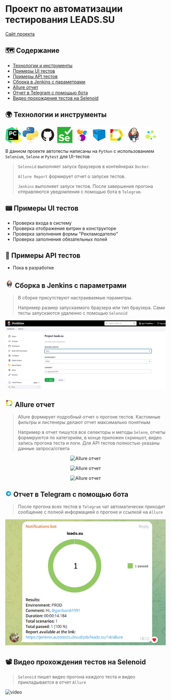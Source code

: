 # Проект по автоматизации тестирования LEADS.SU
<a target="_blank" href="https://leads.su/">Сайт проекта</a>

## :world_map: Содержание
- [Технологии и инструменты](#earth_africa-технологии-и-инструменты)
- [Примеры UI тестов](#pager-Примеры-UI-тестов)
- [Примеры API тестов](#scroll-Примеры-API-тестов)
- [Сборка в Jenkins с параметрами](#-Сборка-в-Jenkins-с-параметрами)
- [Allure отчет](#-Allure-отчет)
- [Отчет в Telegram с помощью бота](#-Отчет-в-Telegram-с-помощью-бота)
- [Видео прохождения тестов на Selenoid](#film_projector-Видео-прохождения-тестов-на-Selenoid)

## :earth_africa: Технологии и инструменты
<p>
<a href="https://www.jetbrains.com/pycharm/"><img src="icons/PyCharm_Icon.svg" width="50" height="50"  alt="Pycharm" title="IntelliJ IDEA"/></a>
<a href="https://www.python.org/"><img src="icons/python.svg" width="50" height="50"  alt="Python" title="Python"/></a>
<a href="https://github.com/"><img src="icons/Github.svg" width="50" height="50"  alt="Github" title="GitHub"/></a>
<a href="https://www.selenium.dev/"><img src="icons/selenium.svg" width="50" height="50"  alt="Selenium" title="Selenium"/></a>
<a href="https://selenide.org/"><img src="icons/Selenide.svg" width="50" height="50"  alt="Selenide" title="Selenide"/></a>
<a href="https://aerokube.com/selenoid/"><img src="icons/Selenoid.svg" width="50" height="50"  alt="Selenoid" title="Selenoid"/></a>
<a href="https://github.com/allure-framework/allure2"><img src="icons/Allure_Report.svg" width="50" height="50"  alt="Allure" title="Allure"/></a>
<a href="https://www.jenkins.io/"><img src="icons/Jenkins.svg" width="50" height="50"  alt="Jenkins" title="Jenkins"/></a>
<a href="https://github.com/yashaka/selene"><img src="icons/selene.png" width="50" height="50"  alt="Selene" title="Selene"/></a>
</p>

В данном проекте автотесты написаны на <code>Python</code> с использованием <code>Selenium</code>, <code>Selene</code> и <code>Pytest</code> для UI-тестов
>
> <code>Selenoid</code> выполняет запуск браузеров в контейнерах <code>Docker</code>.
>
> <code>Allure Report</code> формирует отчет о запуске тестов.
>
> <code>Jenkins</code> выполняет запуск тестов.
> После завершения прогона отправляются уведомления с помощью бота в <code>Telegram</code>.


## :pager: Примеры UI тестов
- Проверка входа в систему
- Проверка отображения витрин в конструкторе
- Проверка заполнения формы "Рекламодателю"
- Проверка заполнения обязательных полей


## :scroll: Примеры API тестов
- Пока в разработке

## <img src="icons/Jenkins.svg" width="25" height="25"  alt="Jenkins" title="Jenkins"/></a> Сборка в Jenkins с параметрами
>
> В сборке присутствуют настраиваемые параметры.
>
> Например размер запускаемого браузера или тип браузера. Сами тесты запускаются удаленно с помощью <code>Selenoid</code>
<p align="center">
<img title="Сборка в Jenkins с параметрами" src="icons/Jenkins parametrs.png">
</p>

## <img src="icons/Allure_Report.svg" width="25" height="25"  alt="Allure_Report" title="Allure_Report" title="Allure_Report"/></a> Allure отчет
>
> Allure формирует подробный отчет о прогоне тестов. Кастомные фильтры и листенеры делают отчет максимально понятным
>
> Например в отчет пишутся все селекторы и методы <code>Selene</code>, отчеты формируются по категориям, в конце приложен скриншот, видео запись прогона теста и логи.
Для API тестов полностью указаны данные запроса/ответа
<p align="center">
<img title="Allure отчет" src="images/Allure1.png">
</p>
<p align="center">
<img title="Allure отчет" src="images/Allure.png">
</p>
<p align="center">
<img title="Allure отчет" src="images/Allure2.png">
</p>

## <img width="4%" title="Telegram" src="icons/Telegram.svg"> Отчет в Telegram с помощью бота
>
> После прогона всех тестов в <code>Telegram</code> чат автоматически приходит сообщение с полной информацией о прогоне и ссылкой на <code>Allure</code>
>
<p>
<img title="Отчет в Telegram с помощью бота" src="icons/Telegram Results.png">
</p>

## :film_projector: Видео прохождения тестов на Selenoid
>
> <code>Selenoid</code> пишет видео прогона каждого теста и видео прикладывается в отчет <code>Allure</code>
>
<p>
<img title="Selenoid Video" src="images/Selenoid.gif" alt="video">
</p>